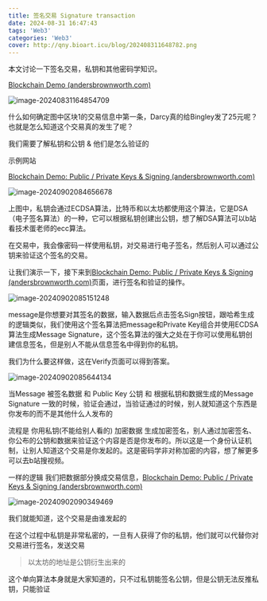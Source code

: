 ```yaml
---
title: 签名交易 Signature transaction
date: 2024-08-31 16:47:43
tags: 'Web3'
categories: 'Web3'
cover: http://qny.bioart.icu/blog/202408311648782.png
---
```


本文讨论一下签名交易，私钥和其他密码学知识。

[Blockchain Demo (andersbrownworth.com)](https://andersbrownworth.com/blockchain/tokens)

![image-20240831164854709](http://qny.bioart.icu/blog/202408311648782.png)



什么如何确定图中区块1的交易信息中第一条，Darcy真的给Bingley发了25元呢？也就是怎么知道这个交易真的发生了呢？



我们需要了解私钥和公钥 & 他们是怎么验证的

示例网站

[Blockchain Demo: Public / Private Keys & Signing (andersbrownworth.com)](https://andersbrownworth.com/blockchain/public-private-keys/keys)

![image-20240902084656678](http://qny.bioart.icu/blog/202409020846712.png)

上图中，私钥会通过ECDSA算法，比特币和以太坊都使用这个算法，它是DSA（电子签名算法）的一种，它可以根据私钥创建出公钥，想了解DSA算法可以b站看技术蛋老师的ecc算法。



在交易中，我会像密码一样使用私钥，对交易进行电子签名，然后别人可以通过公钥来验证这个签名的交易。



让我们演示一下，接下来到[Blockchain Demo: Public / Private Keys & Signing (andersbrownworth.com)](https://andersbrownworth.com/blockchain/public-private-keys/signatures)页面，进行签名和验证的操作。

![image-20240902085151248](http://qny.bioart.icu/blog/202409020851288.png)

message是你想要对其签名的数据，输入数据后点击签名Sign按钮，跟哈希生成的逻辑类似，我们使用这个签名算法把message和Private Key组合并使用ECDSA算法生成Message Signature，这个签名算法的强大之处在于你可以使用私钥创建信息签名，但是别人不能从信息签名中得到你的私钥。



我们为什么要这样做，这在Verify页面可以得到答案。



![image-20240902085644134](http://qny.bioart.icu/blog/202409020856178.png)



当Message 被签名数据 和 Public Key 公钥 和 根据私钥和数据生成的Message Signature 一致的时候，验证会通过，当验证通过的时候，别人就知道这个东西是你发布的而不是其他什么人发布的



流程是 你用私钥(不能给别人看的) 加密数据 生成加密签名，别人通过加密签名、你公布的公钥和数据来验证这个内容是否是你发布的。所以这是一个身份认证机制，让别人知道这个交易是你发起的。这是密码学非对称加密的内容，想了解更多可以去b站搜视频。



一样的逻辑 我们把数据部分换成交易信息，[Blockchain Demo: Public / Private Keys & Signing (andersbrownworth.com)](https://andersbrownworth.com/blockchain/public-private-keys/transaction)

![image-20240902090349469](http://qny.bioart.icu/blog/202409020903504.png)

我们就能知道，这个交易是由谁发起的



在这个过程中私钥是非常私密的，一旦有人获得了你的私钥，他们就可以代替你对交易进行签名，发送交易

> 以太坊的地址是公钥衍生出来的



这个单向算法本身就是大家知道的，只不过私钥能签名公钥，但是公钥无法反推私钥，只能验证

